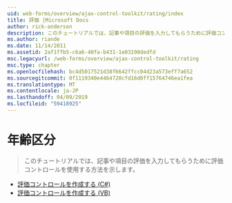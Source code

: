 ```yaml
---
uid: web-forms/overview/ajax-control-toolkit/rating/index
title: 評価 |Microsoft Docs
author: rick-anderson
description: このチュートリアルでは、記事や項目の評価を入力してもらうために評価コントロールを使用する方法を示します。
ms.author: riande
ms.date: 11/14/2011
ms.assetid: 2af1ffb5-c6a6-40fa-b431-1e03190dedfd
msc.legacyurl: /web-forms/overview/ajax-control-toolkit/rating
msc.type: chapter
ms.openlocfilehash: bc4d5017521d38f6642ffcc04d23a573eff7a652
ms.sourcegitcommit: 0f1119340e4464720cfd16d0ff15764746ea1fea
ms.translationtype: MT
ms.contentlocale: ja-JP
ms.lasthandoff: 04/09/2019
ms.locfileid: "59418925"
---
```

# <a name="rating"></a>年齢区分

> このチュートリアルでは、記事や項目の評価を入力してもらうために評価コントロールを使用する方法を示します。


- [評価コントロールを作成する (C#)](creating-a-rating-control-cs.md)
- [評価コントロールを作成する (VB)](creating-a-rating-control-vb.md)
